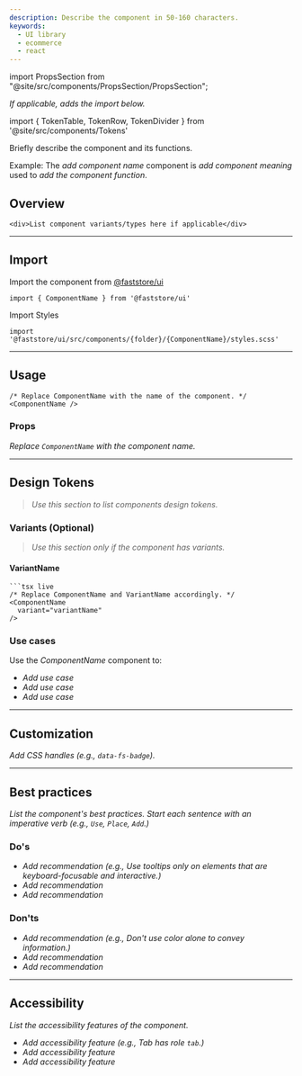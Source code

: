 ```yaml
---
description: Describe the component in 50-160 characters.
keywords:
  - UI library
  - ecommerce
  - react
---
```


import PropsSection from "@site/src/components/PropsSection/PropsSection";

_If applicable, adds the import below._

import { TokenTable, TokenRow, TokenDivider } from '@site/src/components/Tokens'

Briefly describe the component and its functions.

Example: The _add component name_ component is _add component meaning_ used to _add the component function_.

## Overview

```tsx live
<div>List component variants/types here if applicable</div>
```

---

## Import

Import the component from <a href="https://www.faststore.dev/reference/ui/get-started-faststore-ui">@faststore/ui</a>

```tsx
import { ComponentName } from '@faststore/ui'
```

Import Styles

```tsx
import '@faststore/ui/src/components/{folder}/{ComponentName}/styles.scss'
```

---

## Usage

```tsx live
/* Replace ComponentName with the name of the component. */
<ComponentName />
```

### Props

_Replace `ComponentName` with the component name._

<PropsSection name="ComponentName" />

---

## Design Tokens

> _Use this section to list components design tokens._

<TokenTable>
  <TokenRow
    token="--fs-component-property"
    value="var(--fs-global-property)"
  />
  <TokenDivider />
  <TokenRow
    token="--fs-component-property"
    value="var(--fs-global-property)"
  />
</TokenTable>

### Variants (Optional)

> _Use this section only if the component has variants._

#### VariantName

````tsx live
```tsx live
/* Replace ComponentName and VariantName accordingly. */
<ComponentName
  variant="variantName"
/>
````

### Use cases

Use the _ComponentName_ component to:

- _Add use case_
- _Add use case_
- _Add use case_

---

## Customization

_Add CSS handles (e.g., `data-fs-badge`)._

---

## Best practices

_List the component's best practices. Start each sentence with an imperative verb (e.g., `Use`, `Place`, `Add`.)_

### Do's

- _Add recommendation (e.g., Use tooltips only on elements that are keyboard-focusable and interactive.)_
- _Add recommendation_
- _Add recommendation_

### Don'ts

- _Add recommendation (e.g., Don't use color alone to convey information.)_
- _Add recommendation_
- _Add recommendation_

---

## Accessibility

_List the accessibility features of the component._

- _Add accessibility feature (e.g., Tab has role `tab`.)_
- _Add accessibility feature_
- _Add accessibility feature_
